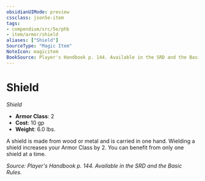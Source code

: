```yaml
---
obsidianUIMode: preview
cssclass: json5e-item
tags:
- compendium/src/5e/phb
- item/armor/shield
aliases: ["Shield"]
SourceType: "Magic Item"
NoteIcon: magicitem
BookSource: Player's Handbook p. 144. Available in the SRD and the Basic Rules.
---
```

# Shield
*Shield*  

- **Armor Class**: 2
- **Cost**: 10 gp
- **Weight**: 6.0 lbs.

A shield is made from wood or metal and is carried in one hand. Wielding a shield increases your Armor Class by 2. You can benefit from only one shield at a time.

*Source: Player's Handbook p. 144. Available in the SRD and the Basic Rules.*